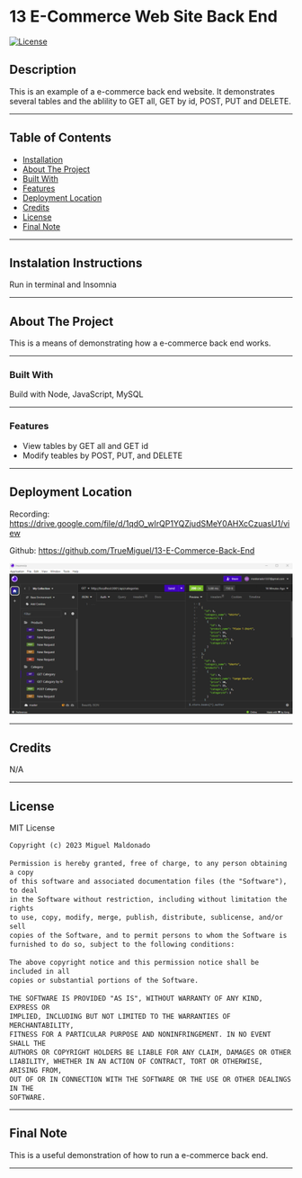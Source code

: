 # 13 E-Commerce Web Site Back End
<!-- Title  -->
[![License](https://img.shields.io/badge/license-MIT-blue.svg)](https://opensource.org/licenses/MIT)
<!-- Title  -->

## Description
This is an example of a e-commerce back end website. It demonstrates several tables and the ablility to GET all, GET by id, POST, PUT and DELETE. 

---

## Table of Contents

<!-- Table of Contents -->

- [Installation](#installation)
- [About The Project](#about_project)
- [Built With](#built_with)
- [Features](#features)
- [Deployment Location](#deployment_location)
- [Credits](#credits)
- [License](#license)
- [Final Note](#final_note)

---

## Instalation Instructions <a id="installation"></a>
Run in terminal and Insomnia

---

## About The Project <a id="about_project"></a>
<!-- About the Project -->
This is a means of demonstrating how a e-commerce back end works. 

---

### Built With <a id="built_with"></a>
<!-- Built With -->
Build with Node, JavaScript, MySQL

---

### Features <a id="features"></a>
<!-- Features -->

* View tables by GET all and GET id
* Modify teables by POST, PUT, and DELETE

---

## Deployment Location <a id="deployment_location"></a>

<!-- Deployment Location -->
Recording: https://drive.google.com/file/d/1qdO_wIrQP1YQZjudSMeY0AHXcCzuasU1/view

Github: https://github.com/TrueMiguel/13-E-Commerce-Back-End

<!-- screen shot example of project -->
![screen shot](images/Screenshot%201.png)

---

## Credits <a id="credits"></a>
N/A

---

## License <a id="license"></a>
MIT License

    Copyright (c) 2023 Miguel Maldonado
    
    Permission is hereby granted, free of charge, to any person obtaining a copy
    of this software and associated documentation files (the "Software"), to deal
    in the Software without restriction, including without limitation the rights
    to use, copy, modify, merge, publish, distribute, sublicense, and/or sell
    copies of the Software, and to permit persons to whom the Software is
    furnished to do so, subject to the following conditions:
    
    The above copyright notice and this permission notice shall be included in all
    copies or substantial portions of the Software.
    
    THE SOFTWARE IS PROVIDED "AS IS", WITHOUT WARRANTY OF ANY KIND, EXPRESS OR
    IMPLIED, INCLUDING BUT NOT LIMITED TO THE WARRANTIES OF MERCHANTABILITY,
    FITNESS FOR A PARTICULAR PURPOSE AND NONINFRINGEMENT. IN NO EVENT SHALL THE
    AUTHORS OR COPYRIGHT HOLDERS BE LIABLE FOR ANY CLAIM, DAMAGES OR OTHER
    LIABILITY, WHETHER IN AN ACTION OF CONTRACT, TORT OR OTHERWISE, ARISING FROM,
    OUT OF OR IN CONNECTION WITH THE SOFTWARE OR THE USE OR OTHER DEALINGS IN THE
    SOFTWARE.

---

## Final Note <a id="final_note"></a>
<!-- Final Note -->
This is a useful demonstration of how to run a e-commerce back end. 

---
    